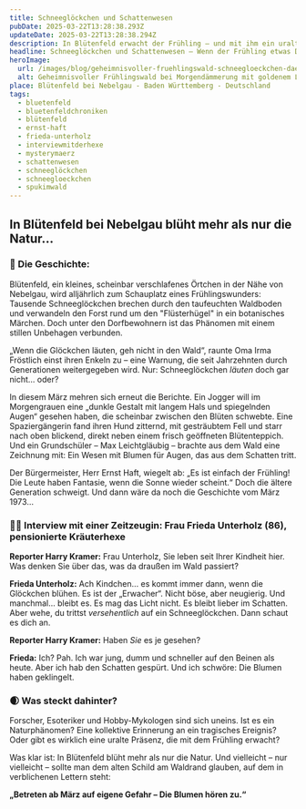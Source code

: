```yaml
---
title: Schneeglöckchen und Schattenwesen
pubDate: 2025-03-22T13:28:38.293Z
updateDate: 2025-03-22T13:28:38.294Z
description: In Blütenfeld erwacht der Frühling – und mit ihm ein uraltes Wesen, das mit den ersten Schneeglöckchen erscheint. Was steckt hinter den seltsamen Sichtungen im Wald? Und warum spricht niemand über das, was im März 1973 geschah?
headline: Schneeglöckchen und Schattenwesen – Wenn der Frühling etwas Düsteres weckt 🌸
heroImage:
  url: /images/blog/geheimnisvoller-fruehlingswald-schneegloeckchen-daemmerung.webp
  alt: Geheimnisvoller Frühlingswald bei Morgendämmerung mit goldenem Licht, blühenden Schneeglöckchen und einer schemenhaften Gestalt im Hintergrund.
place: Blütenfeld bei Nebelgau - Baden Württemberg - Deutschland
tags:
  - bluetenfeld
  - bluetenfeldchroniken
  - blütenfeld
  - ernst-haft
  - frieda-unterholz
  - interviewmitderhexe
  - mysterymaerz
  - schattenwesen
  - schneeglöckchen
  - schneegloeckchen
  - spukimwald
---
```


## In Blütenfeld bei Nebelgau blüht mehr als nur die Natur…

### 🧩 Die Geschichte:

Blütenfeld, ein kleines, scheinbar verschlafenes Örtchen in der Nähe von Nebelgau, wird alljährlich zum Schauplatz eines Frühlingswunders: Tausende Schneeglöckchen brechen durch den taufeuchten Waldboden und verwandeln den Forst rund um den "Flüsterhügel" in ein botanisches Märchen. Doch unter den Dorfbewohnern ist das Phänomen mit einem stillen Unbehagen verbunden.

„Wenn die Glöckchen läuten, geh nicht in den Wald“, raunte Oma Irma Fröstlich einst ihren Enkeln zu – eine Warnung, die seit Jahrzehnten durch Generationen weitergegeben wird. Nur: Schneeglöckchen _läuten_ doch gar nicht… oder?

In diesem März mehren sich erneut die Berichte. Ein Jogger will im Morgengrauen eine „dunkle Gestalt mit langem Hals und spiegelnden Augen“ gesehen haben, die scheinbar zwischen den Blüten schwebte. Eine Spaziergängerin fand ihren Hund zitternd, mit gesträubtem Fell und starr nach oben blickend, direkt neben einem frisch geöffneten Blütenteppich. Und ein Grundschüler – Max Leichtgläubig – brachte aus dem Wald eine Zeichnung mit: Ein Wesen mit Blumen für Augen, das aus dem Schatten tritt.

Der Bürgermeister, Herr Ernst Haft, wiegelt ab: „Es ist einfach der Frühling! Die Leute haben Fantasie, wenn die Sonne wieder scheint.“ Doch die ältere Generation schweigt. Und dann wäre da noch die Geschichte vom März 1973…

### 🕵️‍♂️ Interview mit einer Zeitzeugin: Frau Frieda Unterholz (86), pensionierte Kräuterhexe

**Reporter Harry Kramer:** Frau Unterholz, Sie leben seit Ihrer Kindheit hier. Was denken Sie über das, was da draußen im Wald passiert?

**Frieda Unterholz:** Ach Kindchen… es kommt immer dann, wenn die Glöckchen blühen. Es ist der „Erwacher“. Nicht böse, aber neugierig. Und manchmal… bleibt es. Es mag das Licht nicht. Es bleibt lieber im Schatten. Aber wehe, du trittst _versehentlich_ auf ein Schneeglöckchen. Dann schaut es dich an.

**Reporter Harry Kramer:** Haben _Sie_ es je gesehen?

**Frieda:** Ich? Pah. Ich war jung, dumm und schneller auf den Beinen als heute. Aber ich hab den Schatten gespürt. Und ich schwöre: Die Blumen haben geklingelt.

### 🌒 **Was steckt dahinter?**

Forscher, Esoteriker und Hobby-Mykologen sind sich uneins. Ist es ein Naturphänomen? Eine kollektive Erinnerung an ein tragisches Ereignis? Oder gibt es wirklich eine uralte Präsenz, die mit dem Frühling erwacht?

Was klar ist: In Blütenfeld blüht mehr als nur die Natur. Und vielleicht – nur vielleicht – sollte man dem alten Schild am Waldrand glauben, auf dem in verblichenen Lettern steht:

**„Betreten ab März auf eigene Gefahr – Die Blumen hören zu.“**

